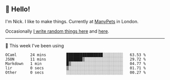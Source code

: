 ## 👋 Hello! 

I'm Nick. I like to make things. Currently at [ManyPets](https://manypets.com) in London.

Occasionally [I write random things here](https://nicksnell.com) and [here](https://twitter.com/nicksnell).

-------

🚀 This week I've been using

<!--START_SECTION:waka-->

```text
OCaml      24 mins         ████████████████░░░░░░░░░   63.53 %
JSON       11 mins         ███████▒░░░░░░░░░░░░░░░░░   29.72 %
Markdown   1 min           █▒░░░░░░░░░░░░░░░░░░░░░░░   04.77 %
lir        0 secs          ▒░░░░░░░░░░░░░░░░░░░░░░░░   01.71 %
Other      0 secs          ░░░░░░░░░░░░░░░░░░░░░░░░░   00.27 %
```

<!--END_SECTION:waka-->
